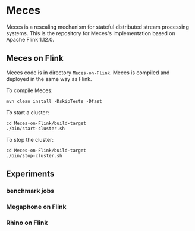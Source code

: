 # Meces
Meces is a rescaling mechanism for stateful distributed stream processing systems.
This is the repository for Meces's implementation based on Apache Flink 1.12.0.
## Meces on Flink
Meces code is in directory ```Meces-on-Flink```. Meces is compiled and deployed in the same way as Flink.


To compile Meces:
```
mvn clean install -DskipTests -Dfast
```

To start a cluster:
```
cd Meces-on-Flink/build-target
./bin/start-cluster.sh
```

To stop the cluster:
```
cd Meces-on-Flink/build-target
./bin/stop-cluster.sh
```

## Experiments
### benchmark jobs
### Megaphone on Flink
### Rhino on Flink
